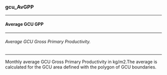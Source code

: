 ### gcu_AvGPP



------
#### Average GCU GPP



------
###### Average GCU Gross Primary Productivity.



------
Monthly average GCU Gross Primary Productivity in kg/m2.The average is calculated for the GCU area defined with the polygon of GCU boundaries.
